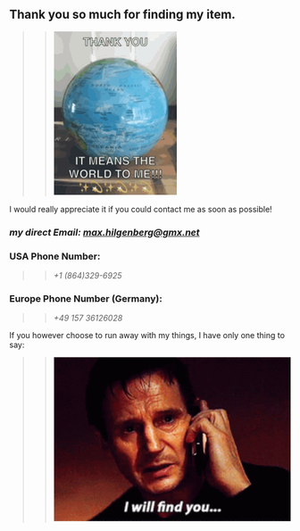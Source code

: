 ## Thank you so much for finding my item.
>> ![GIf](./img/thankyou.gif)

I would really appreciate it if you could contact me as soon as possible!
### ***my direct Email: <max.hilgenberg@gmx.net>***
### USA Phone Number:
>> *+1 (864)329-6925*

### Europe Phone Number (Germany): 
 >> *+49 157 36126028*


If you however choose to run away with my things, I have only one thing to say:

>> ![Gif1](./img/liam-neeson-i-will-find-you.gif)
